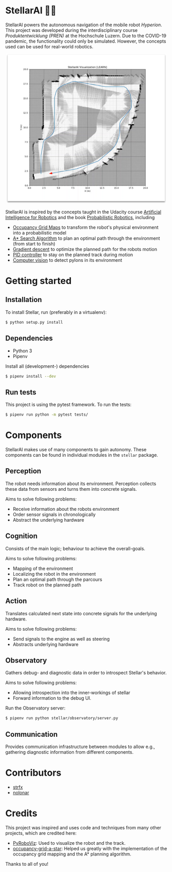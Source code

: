 # StellarAI 🧠🏁

StellarAI powers the autonomous navigation of the mobile robot *Hyperion*. This project was developed during the interdisciplinary course *Produktentwicklung (PREN)* at the Hochschule Luzern. Due to the COVID-19 pandemic, the functionality could only be simulated. However, the concepts used can be used for real-world robotics.

<p align="center">
  <img width="500px" src="https://github.com/strfx/stellar/blob/main/docs/simulator.png?raw=true" alt="Stellar viz"/>
</p>

StellarAI is inspired by the concepts taught in the Udacity course [Artificial Intelligence for Robotics](https://www.udacity.com/course/artificial-intelligence-for-robotics--cs373) and the book [Probabilistic Robotics](http://probabilistic-robotics.org/), including 
* [Occupancy Grid Maps](https://en.wikipedia.org/wiki/Occupancy_grid_mapping) to transform the robot's physical environment into a probabilistic model
* [A* Search Algorithm](https://en.wikipedia.org/wiki/A*_search_algorithm) to plan an optimal path through the environment (from start to finish)
* [Gradient descent](https://en.wikipedia.org/wiki/Gradient_descent) to optimize the planned path for the robots motion
* [PID controller](https://en.wikipedia.org/wiki/PID_controller) to stay on the planned track during motion
* [Computer vision](https://en.wikipedia.org/wiki/Computer_vision) to detect pylons in its environment

# Getting started

## Installation

To install Stellar, run (preferably in a virtualenv):

```sh
$ python setup.py install
```

## Dependencies
- Python 3
- Pipenv

Install all (development-) dependencies
```sh
$ pipenv install --dev
```

## Run tests

This project is using the pytest framework. To run the tests:
```sh
$ pipenv run python -m pytest tests/
```

# Components

StellarAI makes use of many components to gain autonomy. These components can be found in individual modules in the `stellar` package.

## Perception

The robot needs information about its environment. Perception collects these data from sensors and turns them into concrete signals.

Aims to solve following problems:
* Receive information about the robots environment
* Order sensor signals in chronologically
* Abstract the underlying hardware

## Cognition

Consists of the main logic; behaviour to achieve the overall-goals. 

Aims to solve following problems:
* Mapping of the environment
* Localizing the robot in the environment
* Plan an optimal path through the parcours
* Track robot on the planned path

## Action

Translates calculated next state into concrete signals for the underlying hardware.

Aims to solve following problems:
* Send signals to the engine as well as steering
* Abstracts underlying hardware


## Observatory

Gathers debug- and diagnostic data in order to introspect Stellar's behavior.

Aims to solve following problems:
* Allowing introspection into the inner-workings of stellar
* Forward information to the debug UI.

Run the Observatory server:

```sh
$ pipenv run python stellar/observatory/server.py
```

## Communication

Provides communication infrastructure between modules to allow e.g., gathering diagnostic information from different components.

# Contributors

* [strfx](https://github.com/strfx)
* [nolonar](https://github.com/nolonar)

# Credits

This project was inspired and uses code and techniques from many other projects, which are credited here:

* [PyRoboViz](https://github.com/simondlevy/PyRoboViz): Used to visualize the robot and the track.
* [occupancy-grid-a-star](https://github.com/richardos/occupancy-grid-a-star): Helped us greatly with the implementation of the occupancy grid mapping and the A* planning algorithm.

Thanks to all of you!
